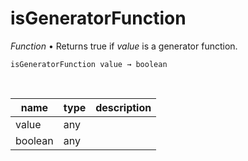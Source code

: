 # isGeneratorFunction

_Function_ &bull; Returns true if _value_ is a generator function.

<pre><code>isGeneratorFunction value &rarr; boolean</code></pre>
<br>

| name | type | description |
|------|------|-------------|
|value|any||
|boolean|any||



